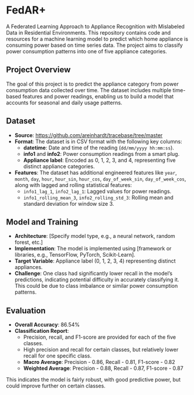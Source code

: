 
# FedAR+
A Federated Learning Approach to Appliance Recognition with Mislabeled Data in Residential Environments.
This repository contains code and resources for a machine learning model to predict which home appliance is consuming power based on time series data. The project aims to classify power consumption patterns into one of five appliance categories.

## Project Overview

The goal of this project is to predict the appliance category from power consumption data collected over time. The dataset includes multiple time-based features and power readings, enabling us to build a model that accounts for seasonal and daily usage patterns.

## Dataset

- **Source**: https://github.com/areinhardt/tracebase/tree/master
- **Format**: The dataset is in CSV format with the following key columns:
  - **datetime**: Date and time of the reading (`dd/mm/yyyy hh:mm:ss`).
  - **info1** and **info2**: Power consumption readings from a smart plug.
  - **Appliance label**: Encoded as 0, 1, 2, 3, and 4, representing five distinct appliance categories.
- **Features**: The dataset has additional engineered features like `year`, `month`, `day`, `hour`, `hour_sin`, `hour_cos`, `day_of_week_sin`, `day_of_week_cos`, along with lagged and rolling statistical features:
  - `info1_lag_1`, `info2_lag_1`: Lagged values for power readings.
  - `info1_rolling_mean_3`, `info2_rolling_std_3`: Rolling mean and standard deviation for window size 3.

## Model and Training

- **Architecture**: [Specify model type, e.g., a neural network, random forest, etc.]
- **Implementation**: The model is implemented using [framework or libraries, e.g., TensorFlow, PyTorch, Scikit-Learn].
- **Target Variable**: Appliance label (0, 1, 2, 3, 4) representing distinct appliances.
- **Challenge**: One class had significantly lower recall in the model’s predictions, indicating potential difficulty in accurately classifying it. This could be due to class imbalance or similar power consumption patterns.

## Evaluation

- **Overall Accuracy**: 86.54%
- **Classification Report**:
  - Precision, recall, and F1-score are provided for each of the five classes.
  - High precision and recall for certain classes, but relatively lower recall for one specific class.
  - **Macro Average**: Precision - 0.86, Recall - 0.81, F1-score - 0.82
  - **Weighted Average**: Precision - 0.88, Recall - 0.87, F1-score - 0.87

This indicates the model is fairly robust, with good predictive power, but could improve further on certain classes.

